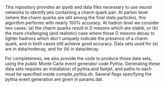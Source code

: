 This repository provides an ipynb and data files necessary to use neural networks to identify jets containing a charm quark pair. At parton level (where the charm quarks are still among the final state particles), this algorithm performs with nearly 100% accuracy. At hadron level we consider two cases: (a) the charm quarks result in D mesons which are stable, or (b) the more challenging (and realistic) case where those D mesons decay to lighter hadrons which don't uniquely indicate the presence of a charm quark, and in both cases still achieve good accuracy. Data sets used for (a) are in data/nodecay, and for (b) in data/decay.

For completeness, we also provide the code to produce those data sets, using the public Monte Carlo event generator code Pythia. Generating these data sets requires an installation of pythia and fastjet, and paths to each must be specified inside compile_pythia.sh. Several flags specifying the pythia event generation are given in params.dat.
